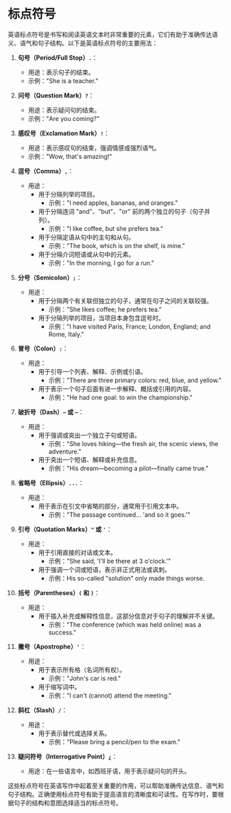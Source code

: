 # 标点符号

英语标点符号是书写和阅读英语文本时非常重要的元素，它们有助于准确传达语义、语气和句子结构。以下是英语标点符号的主要用法：

1. **句号（Period/Full Stop）`.`**：
   - 用途：表示句子的结束。
   - 示例："She is a teacher."

2. **问号（Question Mark）`?`**：
   - 用途：表示疑问句的结束。
   - 示例："Are you coming?"

3. **感叹号（Exclamation Mark）`!`**：
   - 用途：表示感叹句的结束，强调情感或强烈语气。
   - 示例："Wow, that's amazing!"

4. **逗号（Comma）`,`**：
   - 用途：
     - 用于分隔列举的项目。
       - 示例："I need apples, bananas, and oranges."
     - 用于分隔连词 "and"、"but"、"or" 前的两个独立的句子（句子并列）。
       - 示例："I like coffee, but she prefers tea."
     - 用于分隔定语从句中的主句和从句。
       - 示例："The book, which is on the shelf, is mine."
     - 用于分隔介词短语或从句中的元素。
       - 示例："In the morning, I go for a run."

5. **分号（Semicolon）`;`**：
   - 用途：
     - 用于分隔两个有关联但独立的句子，通常在句子之间的关联较强。
       - 示例："She likes coffee; he prefers tea."
     - 用于分隔列举的项目，当项目本身包含逗号时。
       - 示例："I have visited Paris, France; London, England; and Rome, Italy."

6. **冒号（Colon）`:`**：
   - 用途：
     - 用于引导一个列表、解释、示例或引语。
       - 示例："There are three primary colors: red, blue, and yellow."
     - 用于表示一个句子后面有进一步解释、概括或引用的内容。
       - 示例："He had one goal: to win the championship."

7. **破折号（Dash）`–` 或 `—`**：
   - 用途：
     - 用于强调或突出一个独立子句或短语。
       - 示例："She loves hiking—the fresh air, the scenic views, the adventure."
     - 用于突出一个短语、解释或补充信息。
       - 示例："His dream—becoming a pilot—finally came true."

8. **省略号（Ellipsis）`...`**：
   - 用途：
     - 用于表示在引文中省略的部分，通常用于引用文本中。
       - 示例："The passage continued... 'and so it goes.'"

9. **引号（Quotation Marks）`"` 或 `'`**：
   - 用途：
     - 用于引用直接的对话或文本。
       - 示例："She said, 'I'll be there at 3 o'clock.'"
     - 用于强调一个词或短语，表示非正式用法或讽刺。
       - 示例：His so-called "solution" only made things worse.

10. **括号（Parentheses）`(` 和 `)`**：
    - 用途：
      - 用于插入补充或解释性信息，这部分信息对于句子的理解并不关键。
        - 示例："The conference (which was held online) was a success."

11. **撇号（Apostrophe）`'`**：
    - 用途：
      - 用于表示所有格（名词所有权）。
        - 示例："John's car is red."
      - 用于缩写词中。
        - 示例："I can't (cannot) attend the meeting."

12. **斜杠（Slash）`/`**：
    - 用途：
      - 用于表示替代或选择关系。
        - 示例："Please bring a pencil/pen to the exam."

13. **疑问符号（Interrogative Point）`¿`**：
    - 用途：在一些语言中，如西班牙语，用于表示疑问句的开头。

这些标点符号在英语写作中起着至关重要的作用，可以帮助准确传达信息、语气和句子结构。正确使用标点符号有助于提高语言的清晰度和可读性。在写作时，要根据句子的结构和意图选择适当的标点符号。